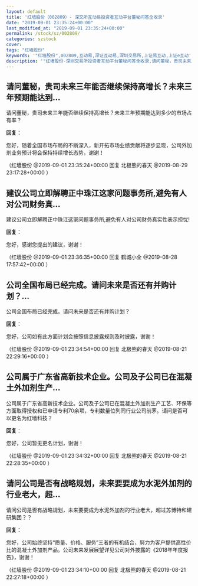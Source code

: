 ```yaml
---
layout: default
title: '红墙股份（002809）- 深交所互动易投资者互动平台董秘问答全收录'
date: "2019-09-01 23:35:24+00:00"
last_modified_at: "2019-09-01 23:35:24+00:00"
permalink: /stock/sz/002809/
categories: szstock
cover: 
tags: "红墙股份"
keywords: '"红墙股份",002809,互动易,深证互动易,深圳交易所,上证易互动,上证e互动'
description: '"红墙股份-深圳交易所投资者互动平台董秘问答全收录,请问董秘，贵司未来三年能否继续保持高增长？未来三年预期能达到多少的市场占有率？"'
---
```


## 请问董秘，贵司未来三年能否继续保持高增长？未来三年预期能达到...

请问董秘，贵司未来三年能否继续保持高增长？未来三年预期能达到多少的市场占有率？

**回复**：

您好，随着全国市场布局的不断深入，新开拓市场业绩贡献将逐步显现，公司外加剂业务预计将会保持持续增长态势，谢谢！ 

（红墙股份  @2019-09-01 23:35:24+00:00 回复 北极熊的春天  @2019-08-29 23:17:28+00:00 ）

## 建议公司立即解聘正中珠江这家问题事务所,避免有人对公司财务真...

建议公司立即解聘正中珠江这家问题事务所,避免有人对公司财务真实性表示担忧!

**回复**：

您好，感谢您提出的建议，谢谢！ 

（红墙股份  @2019-09-01 23:36:35+00:00 回复 鹤城小全  @2019-08-28 17:57:42+00:00 ）

## 公司全国布局已经完成。请问未来是否还有并购计划？...

公司全国布局已经完成。请问未来是否还有并购计划？

**回复**：

您好，公司如有此方面计划会按照信息披露规则及时披露，谢谢！ 

（红墙股份  @2019-09-01 23:34:54+00:00 回复 北极熊的春天  @2019-08-21 22:29:16+00:00 ）

## 公司属于广东省高新技术企业。公司及子公司已在混凝土外加剂生产...

公司属于广东省高新技术企业。公司及子公司已在混凝土外加剂生产工艺、环保等方面取得授权和已申请专利70余项，专利数量位列同行业公司前茅。请问是否可以更名为红墙科技？

**回复**：

您好，公司暂无更名计划，谢谢！ 

（红墙股份  @2019-09-01 23:34:32+00:00 回复 北极熊的春天  @2019-08-21 22:28:35+00:00 ）

## 请问公司是否有战略规划，未来要要成为水泥外加剂的行业老大，超...

请问公司是否有战略规划，未来要要成为水泥外加剂的行业老大，超过苏博特和建研集团？？

**回复**：

您好，公司始终坚持“质量、价格、服务”三者的有机结合，努力为客户提供高性价比的混凝土外加剂产品。公司未来发展展望详见公司对外披露的《2018年年度报告》，谢谢！ 

（红墙股份  @2019-09-01 23:34:10+00:00 回复 北极熊的春天  @2019-08-21 22:27:18+00:00 ）


